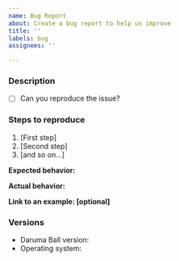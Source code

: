 ```yaml
---
name: Bug Report
about: Create a bug report to help us improve
title: ''
labels: bug
assignees: ''

---
```


<!--
  - Please search for issues that matches the one you want to file and use the thumbs up emoji.
  - Please make sure your application version is up to date.
-->

### Description

<!-- Description of the bug -->

- [ ] Can you reproduce the issue? <!-- no: `[ ]` or yes: `[x]` -->

### Steps to reproduce

<!-- Steps how the issue occurred. -->

1. [First step]
2. [Second step]
3. [and so on...]

**Expected behavior:**

<!-- What you expected to happen -->

**Actual behavior:**

<!-- What actually happened -->

**Link to an example: [optional]**

<!-- If you're reporting a bug that's not reproducible, or it's hard to description, please paste a screenshot of reproducing this issue - gif format is appropriate -->

### Versions

- Daruma Ball version:
- Operating system:
